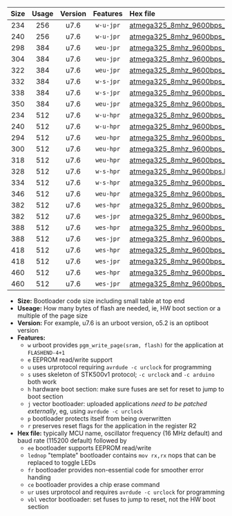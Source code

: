 |Size|Usage|Version|Features|Hex file|
|:-:|:-:|:-:|:-:|:--|
|234|256|u7.6|`w-u-jpr`|[atmega325_8mhz_9600bps_ur_vbl.hex](https://raw.githubusercontent.com/stefanrueger/urboot/main/atmega325_8mhz_9600bps_ur_vbl.hex)|
|240|256|u7.6|`w-u-jpr`|[atmega325_8mhz_9600bps_lednop_ur_vbl.hex](https://raw.githubusercontent.com/stefanrueger/urboot/main/atmega325_8mhz_9600bps_lednop_ur_vbl.hex)|
|298|384|u7.6|`weu-jpr`|[atmega325_8mhz_9600bps_ee_ur_vbl.hex](https://raw.githubusercontent.com/stefanrueger/urboot/main/atmega325_8mhz_9600bps_ee_ur_vbl.hex)|
|304|384|u7.6|`weu-jpr`|[atmega325_8mhz_9600bps_ee_lednop_ur_vbl.hex](https://raw.githubusercontent.com/stefanrueger/urboot/main/atmega325_8mhz_9600bps_ee_lednop_ur_vbl.hex)|
|322|384|u7.6|`weu-jpr`|[atmega325_8mhz_9600bps_ee_lednop_fr_ur_vbl.hex](https://raw.githubusercontent.com/stefanrueger/urboot/main/atmega325_8mhz_9600bps_ee_lednop_fr_ur_vbl.hex)|
|332|384|u7.6|`w-s-jpr`|[atmega325_8mhz_9600bps_vbl.hex](https://raw.githubusercontent.com/stefanrueger/urboot/main/atmega325_8mhz_9600bps_vbl.hex)|
|338|384|u7.6|`w-s-jpr`|[atmega325_8mhz_9600bps_lednop_vbl.hex](https://raw.githubusercontent.com/stefanrueger/urboot/main/atmega325_8mhz_9600bps_lednop_vbl.hex)|
|350|384|u7.6|`weu-jpr`|[atmega325_8mhz_9600bps_ee_lednop_fr_ce_ur_vbl.hex](https://raw.githubusercontent.com/stefanrueger/urboot/main/atmega325_8mhz_9600bps_ee_lednop_fr_ce_ur_vbl.hex)|
|234|512|u7.6|`w-u-hpr`|[atmega325_8mhz_9600bps_ur.hex](https://raw.githubusercontent.com/stefanrueger/urboot/main/atmega325_8mhz_9600bps_ur.hex)|
|240|512|u7.6|`w-u-hpr`|[atmega325_8mhz_9600bps_lednop_ur.hex](https://raw.githubusercontent.com/stefanrueger/urboot/main/atmega325_8mhz_9600bps_lednop_ur.hex)|
|294|512|u7.6|`weu-hpr`|[atmega325_8mhz_9600bps_ee_ur.hex](https://raw.githubusercontent.com/stefanrueger/urboot/main/atmega325_8mhz_9600bps_ee_ur.hex)|
|300|512|u7.6|`weu-hpr`|[atmega325_8mhz_9600bps_ee_lednop_ur.hex](https://raw.githubusercontent.com/stefanrueger/urboot/main/atmega325_8mhz_9600bps_ee_lednop_ur.hex)|
|318|512|u7.6|`weu-hpr`|[atmega325_8mhz_9600bps_ee_lednop_fr_ur.hex](https://raw.githubusercontent.com/stefanrueger/urboot/main/atmega325_8mhz_9600bps_ee_lednop_fr_ur.hex)|
|328|512|u7.6|`w-s-hpr`|[atmega325_8mhz_9600bps.hex](https://raw.githubusercontent.com/stefanrueger/urboot/main/atmega325_8mhz_9600bps.hex)|
|334|512|u7.6|`w-s-hpr`|[atmega325_8mhz_9600bps_lednop.hex](https://raw.githubusercontent.com/stefanrueger/urboot/main/atmega325_8mhz_9600bps_lednop.hex)|
|346|512|u7.6|`weu-hpr`|[atmega325_8mhz_9600bps_ee_lednop_fr_ce_ur.hex](https://raw.githubusercontent.com/stefanrueger/urboot/main/atmega325_8mhz_9600bps_ee_lednop_fr_ce_ur.hex)|
|382|512|u7.6|`wes-hpr`|[atmega325_8mhz_9600bps_ee.hex](https://raw.githubusercontent.com/stefanrueger/urboot/main/atmega325_8mhz_9600bps_ee.hex)|
|382|512|u7.6|`wes-jpr`|[atmega325_8mhz_9600bps_ee_vbl.hex](https://raw.githubusercontent.com/stefanrueger/urboot/main/atmega325_8mhz_9600bps_ee_vbl.hex)|
|388|512|u7.6|`wes-hpr`|[atmega325_8mhz_9600bps_ee_lednop.hex](https://raw.githubusercontent.com/stefanrueger/urboot/main/atmega325_8mhz_9600bps_ee_lednop.hex)|
|388|512|u7.6|`wes-jpr`|[atmega325_8mhz_9600bps_ee_lednop_vbl.hex](https://raw.githubusercontent.com/stefanrueger/urboot/main/atmega325_8mhz_9600bps_ee_lednop_vbl.hex)|
|418|512|u7.6|`wes-hpr`|[atmega325_8mhz_9600bps_ee_lednop_fr.hex](https://raw.githubusercontent.com/stefanrueger/urboot/main/atmega325_8mhz_9600bps_ee_lednop_fr.hex)|
|418|512|u7.6|`wes-jpr`|[atmega325_8mhz_9600bps_ee_lednop_fr_vbl.hex](https://raw.githubusercontent.com/stefanrueger/urboot/main/atmega325_8mhz_9600bps_ee_lednop_fr_vbl.hex)|
|460|512|u7.6|`wes-hpr`|[atmega325_8mhz_9600bps_ee_lednop_fr_ce.hex](https://raw.githubusercontent.com/stefanrueger/urboot/main/atmega325_8mhz_9600bps_ee_lednop_fr_ce.hex)|
|460|512|u7.6|`wes-jpr`|[atmega325_8mhz_9600bps_ee_lednop_fr_ce_vbl.hex](https://raw.githubusercontent.com/stefanrueger/urboot/main/atmega325_8mhz_9600bps_ee_lednop_fr_ce_vbl.hex)|

- **Size:** Bootloader code size including small table at top end
- **Useage:** How many bytes of flash are needed, ie, HW boot section or a multiple of the page size
- **Version:** For example, u7.6 is an urboot version, o5.2 is an optiboot version
- **Features:**
  + `w` urboot provides `pgm_write_page(sram, flash)` for the application at `FLASHEND-4+1`
  + `e` EEPROM read/write support
  + `u` uses urprotocol requiring `avrdude -c urclock` for programming
  + `s` uses skeleton of STK500v1 protocol; `-c urclock` and `-c arduino` both work
  + `h` hardware boot section: make sure fuses are set for reset to jump to boot section
  + `j` vector bootloader: uploaded applications *need to be patched externally*, eg, using `avrdude -c urclock`
  + `p` bootloader protects itself from being overwritten
  + `r` preserves reset flags for the application in the register R2
- **Hex file:** typically MCU name, oscillator frequency (16 MHz default) and baud rate (115200 default) followed by
  + `ee` bootloader supports EEPROM read/write
  + `lednop` "template" bootloader contains `mov rx,rx` nops that can be replaced to toggle LEDs
  + `fr` bootloader provides non-essential code for smoother error handing
  + `ce` bootloader provides a chip erase command
  + `ur` uses urprotocol and requires `avrdude -c urclock` for programming
  + `vbl` vector bootloader: set fuses to jump to reset, not the HW boot section
